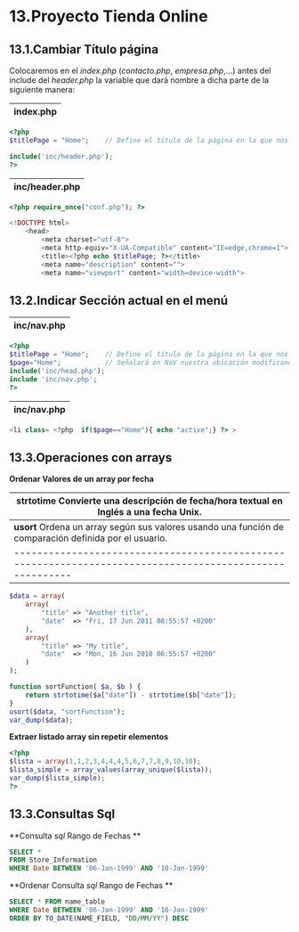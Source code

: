 13.Proyecto Tienda Online
=========================

13.1.Cambiar Título página
--------------------------
Colocaremos en el *index.php* (*contacto.php*, *empresa.php*,...) antes del include del *header.php* la variable que dará nombre a dicha parte de la siguiente manera:

| index.php |
|-----------|
```php
<?php 
$titlePage = "Home";	// Define el título de la página en la que nos encontramos

include('inc/header.php');
?>
```

| inc/header.php |
|----------------|
```php
<?php require_once("conf.php"); ?>

<!DOCTYPE html>
    <head>
        <meta charset="utf-8">
        <meta http-equiv="X-UA-Compatible" content="IE=edge,chrome=1">
        <title><?php echo $titlePage; ?></title>
        <meta name="description" content="">
        <meta name="viewport" content="width=device-width">
```
13.2.Indicar Sección actual en el menú
--------------------------------------
| inc/nav.php |
|-------------|
```php
<?php
$titlePage = "Home";	// Define el título de la página en la que nos encontramos
$page="Home";			// Señalará en NaV nuestra ubicación modificando la clase
include('inc/head.php');
include 'inc/nav.php';
?>
```
| inc/nav.php |
|-------------|
```php
<li class= <?php  if($page=="Home"){ echo "active";} ?> >
```
13.3.Operaciones con arrays
---------------------------
**Ordenar Valores de un array por fecha**

| **strtotime** Convierte una descripción de fecha/hora textual en Inglés a una fecha Unix.              |
|--------------------------------------------------------------------------------------------------------|
| **usort** Ordena un array según sus valores usando una función de comparación definida por el usuario. |
|--------------------------------------------------------------------------------------------------------|

```php
$data = array(
    array(
        "title" => "Another title",
        "date"  => "Fri, 17 Jun 2011 08:55:57 +0200"
    ),
    array(
        "title" => "My title",
        "date"  => "Mon, 16 Jun 2010 06:55:57 +0200"
    )
);

function sortFunction( $a, $b ) {
    return strtotime($a["date"]) - strtotime($b["date"]);
}
usort($data, "sortFunction");
var_dump($data);
```

**Extraer listado array sin repetir elementos**
```php
<?php
$lista = array(1,1,2,3,4,4,4,5,6,7,7,8,9,10,10);
$lista_simple = array_values(array_unique($lista));
var_dump($lista_simple);
?>
```

13.3.Consultas Sql
------------------
**Consulta *sql* Rango de Fechas **
```sql
SELECT *
FROM Store_Information
WHERE Date BETWEEN '06-Jan-1999' AND '10-Jan-1999'
```

**Ordenar Consulta *sql* Rango de Fechas **
```sql
SELECT * FROM name_table 
WHERE Date BETWEEN '06-Jan-1999' AND '10-Jan-1999'
ORDER BY TO_DATE(NAME_FIELD, "DD/MM/YY") DESC
```
